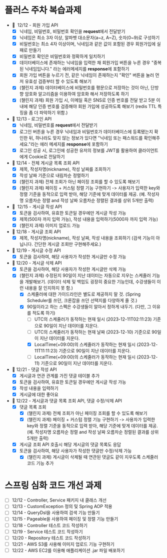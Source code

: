 # 플러스 주차 복습과제

- 💬  12/12 - 회원 가입 API
    - [X]  닉네임, 비밀번호, 비밀번호 확인을 **request**에서 전달받기
    - [X]  닉네임은 최소 3자 이상, 알파벳 대소문자(a~z, A~Z), 숫자(0~9)로 구성하기
    - [X]  비밀번호는 최소 4자 이상이며, 닉네임과 같은 값이 포함된 경우 회원가입에 실패로 만들기
    - [X]  비밀번호 확인은 비밀번호와 정확하게 일치하기
    - [X]  데이터베이스에 존재하는 닉네임을 입력한 채 회원가입 버튼을 누른 경우 "중복된 닉네임입니다." 라는 에러메세지를 **response**에 포함하기
    - [X]  회원 가입 버튼을 누르기 전, 같은 닉네임이 존재하는지 "확인" 버튼을 눌러 먼저 유효성 검증부터 할 수 있도록 해보기
    - [X]  (챌린지 과제) 데이터베이스에 비밀번호를 평문으로 저장하는 것이 아닌, 단방향 암호화 알고리즘을 이용하여 암호화 해서 저장하도록 하기
    - [X]  (챌린지 과제) 회원 가입 시, 이메일 혹은 SNS로 인증 번호를 전달 받고 5분 이내에 해당 인증 번호를 검증해야 회원 가입에 성공하도록 해보기 (redis TTL 특징을 좀 더 파악하기 위함.)
- 💬 12/13 - 로그인 API
    - [X]  닉네임, 비밀번호를 **request**에서 전달받기
    - [X]  로그인 버튼을 누른 경우 닉네임과 비밀번호가 데이터베이스에 등록됐는지 확인한 뒤, 하나라도 맞지 않는 정보가 있다면 "닉네임 또는 패스워드를 확인해주세요."라는 에러 메세지를 **response**에 포함하기
    - [X]  로그인 성공 시, 로그인에 성공한 유저의 정보를 JWT를 활용하여 클라이언트에게 Cookie로 전달하기
- 💬 12/14 - 전체 게시글 목록 조회 API
    - [X]  제목, 작성자명(nickname), 작성 날짜를 조회하기
    - [X]  작성 날짜 기준으로 내림차순 정렬하기
    - [X]  (챌린지 과제) 전체 조회가 아닌 페이징 조회를 할 수 있도록 해보기
    - [X]  (챌린지 과제) 페이징 + 커스텀 정렬 기능 구현하기 -> 사용자가 입력한 key와 정렬 기준을 동적으로 입력 받아, 해당 기준에 맞게 데이터를 제공. (예. 작성자명 오름차순 정렬 and 작성 날짜 오름차순 정렬된 결과를 상위 5개만 출력)
- 💬  12/15 - 게시글 작성 API
    - [X]  토큰을 검사하여, 유효한 토큰일 경우에만 게시글 작성 가능
    - [X]  제목(500자 까지 입력 가능), 작성 내용을 입력하기(5000자 까지 입력 가능)
    - [X]  (챌린지 과제) 이미지 업로드 가능
- 💬 12/18 - 게시글 조회 API
    - [X] 제목, 작성자명(nickname), 작성 날짜, 작성 내용을 조회하기
      (검색 기능이 아닙니다. 간단한 게시글 조회만 구현해주세요.)
- 💬 12/19 - 게시글 수정 API
    - [X] 토큰을 검사하여, 해당 사용자가 작성한 게시글만 수정 가능
- 💬 12/20 - 게시글 삭제 API
    - [X]  토큰을 검사하여, 해당 사용자가 작성한 게시글만 삭제 가능
    - [X]  (챌린지 과제) 수정된지 90일이 지난 데이터는 자동으로 지우는 스케줄러 기능을 개발해보기. (데이터 삭제 및 백업도 굉장히 중요한 기능인데, 수강생들이 이런 내용을 잘 인지하지 못 함.)
        - [X]  스케줄러에 대한 가이드라인은 별도로 제공하지 말 것. (Spring Scheduler를 쓰던, 크론잡을 쓰던 선택지를 다양하게 줄 것.)
        - [X]  90일이라고 하는 스펙은 수강생들이 알아서 정하게 내두기. (다만, 그 이유를 적도록 하기)
            - [ ]  UTC의 스케줄러가 동작하는 현재 일시 (2023-12-11T02:11:23) 기준으로 90일이 지난 데이터를 지운다.
            - [ ]  UTC의 스케줄러가 동작하는 현재 날짜 (2023-12-10) 기준으로 90일이 지난 데이터를 지운다.
            - [X]  LocalTime(+09:00)의 스케줄러가 동작하는 현재 일시 (2023-12-11T11:11:23) 기준으로 90일이 지난 데이터를 지운다.
            - [ ]  LocalTime(+09:00)의 스케줄러가 동작하는 현재 일시 (2023-12-11) 기준으로 90일이 지난 데이터를 지운다.
- 💬 12/21 - 댓글 작성 API
    - [X]  게시글과 연관 관계를 가진 댓글 테이블 추가
    - [X]  토큰을 검사하여, 유효한 토큰일 경우에만 게시글 작성 가능
    - [X]  작성 내용을 입력하기
    - [X]  게시글에 대한 좋아요
- 💬 12/22 - 게시글과 댓글 목록 조회 API, 댓글 수정/삭제 API
    - [X]  댓글 목록 조회
        - [X]  (챌린지 과제) 전체 조회가 아닌 페이징 조회를 할 수 있도록 해보기
        - [X]  (챌린지 과제) 페이징 + 커스텀 정렬 기능 구현하기 -> 사용자가 입력한 key와 정렬 기준을 동적으로 입력 받아, 해당 기준에 맞게 데이터를 제공. (예. 작성자명 오름차순 정렬 and 작성 날짜 오름차순 정렬된 결과를 상위 5개만 출력)
    - [X]  게시글 조회 API 호출시 해당 게시글의 댓글 목록도 응답
    - [X]  토큰을 검사하여, 해당 사용자가 작성한 댓글만 수정/삭제 가능
        - [X]  (챌린지 과제) 게시글이 삭제될 때 연관된 댓글도 같이 지우도록 스케줄러 코드 기능 추가

# 스프링 심화 코드 개선 과제
- [ ] 12/12 - Controller, Service 패키지 내 클래스 개선
- [ ] 12/13 - CustomException 정의 및 Spring AOP 적용
- [ ] 12/14 - QueryDsl을 사용하여 검색 기능 만들기
- [ ] 12/15 - Pageable을 사용하여 페이징 및 정렬 기능 만들기
- [ ] 12/18 - Controller 테스트 코드 작성하기
- [ ] 12/19 - Service 테스트 코드 작성하기
- [ ] 12/20 - Repository 테스트 코드 작성하기
- [ ] 12/21 - AWS S3를 사용해 이미지 업로드 기능 구현하기
- [ ] 12/22 - AWS EC2를 이용해 애플리케이션 .jar 파일 배포하기